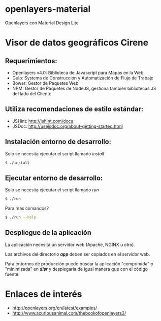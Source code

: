# openlayers-material
Openlayers con Material Design Lite

# Visor de datos geográficos Cirene

## Requerimientos:

- Openlayers v4.0: Biblioteca de Javascript para Mapas en la Web
- Gulp: Systema de Construcción y Automatización de Flujo de Trabajo
- Bower: Gestor de Paquetes Web
- NPM: Gestor de Paquetes de NodeJS, gestiona también bibliotecas JS del lado del Cliente

## Utiliza recomendaciones de estilo estándar:

- JSHint: http://jshint.com/docs
- JSDoc: http://usejsdoc.org/about-getting-started.html

## Instalación entorno de desarrollo:

Solo se necesita ejecutar el script llamado *install*

```bash
$ ./install
```
## Ejecutar entorno de desarrollo:

Solo se necesita ejecutar el script llamado *run*

```bash
$ ./run
```

Para más comandos?

```bash
$ ./run --help
```

## Despliegue de la aplicación

La aplicación necesita un servidor web (Apache, NGINX u otro).

Los archivos del directorio ***app*** deben ser copiados en el servidor web.

Para entornos de producción puede buscar la aplicación "comprimida" o "minimizada" en ***dist***
y desplegarla de igual manera que con el código fuente.

# Enlaces de interés
- http://openlayers.org/en/latest/examples/
- http://www.acuriousanimal.com/thebookofopenlayers3/
